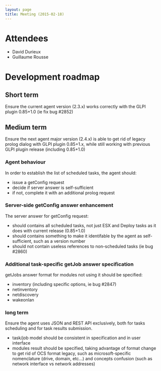 ```yaml
---
layout: page
title: Meeting (2015-02-18)
---
```


# Attendees

* David Durieux
* Guillaume Rousse

# Development roadmap

## Short term

Ensure the current agent version (2.3.x) works correctly with the GLPI plugin 0.85+1.0 (ie fix bug #2852)

## Medium term

Ensure the next agent major version (2.4.x) is able to get rid of legacy prolog dialog with GLPI plugin 0.85+1.x, while still working with previous GLPI plugin release (including 0.85+1.0)

### Agent behaviour

In order to establish the list of scheduled tasks, the agent should:

* issue a getConfig request
* decide if server answer is self-sufficient
* if not, complete it with an additional prolog request

### Server-side getConfig answer enhancement

The server answer for getConfig request:

* should contains all scheduled tasks, not just ESX and Deploy tasks as it does
  with current release (0.85+1.0)
* should contains something to make it identifable by the agent as
  self-sufficient, such as a version number
* should not contain useless references to non-scheduled tasks (ie bug #2860)

### Additional task-specific getJob answer specification

getJobs answer format for modules not using it should be specified:

* inventory (including specific options, ie bug #2847)
* netinventory
* netdiscovery
* wakeonlan

### long term

Ensure the agent uses JSON and REST API exclusively, both for tasks scheduling
and for task results submission.

* task/job model should be consistent in specification and in user interface
* modules result should be specified, taking advantage of format change
  to get rid of OCS format legacy, such as microsoft-specific nomenclature
  (drive, domain, etc...) and concepts confusion (such as network interface vs
  network addresses)

